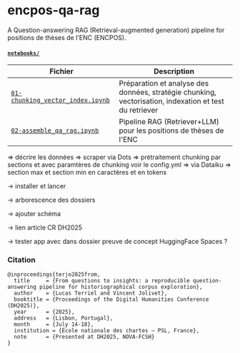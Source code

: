 # encpos-qa-rag
A Question-answering RAG (Retrieval-augmented generation) pipeline for positions de thèses de l'ENC (ENCPOS).


#### [`notebooks/`](./notebooks) 

| Fichier                                                                        | Description                                                                                            |
|--------------------------------------------------------------------------------|--------------------------------------------------------------------------------------------------------|
| [`01-chunking_vector_index.ipynb`](./notebooks/01-chunking_vector_index.ipynb) | Préparation et analyse des données, stratégie chunking, vectorisation, indexation et test du retriever |
| [`02-assemble_qa_rag.ipynb`](./notebooks/02-assemble_qa_rag.ipynb)                                                 | Pipeline RAG (Retriever+LLM) pour les positions de thèses de l'ENC                                     |


=> décrire les données
=> scraper via Dots 
=> prétraitement chunking par sections et avec paramtères de chunking voir le config.yml
=> via Dataiku
=> section max et section min en caractères et en tokens

-> installer et lancer

-> arborescence des dossiers 

-> ajouter schéma 

-> lien article CR DH2025

-> tester app avec dans dossier preuve de concept HuggingFace Spaces ? 


### Citation 

```
@inproceedings{terjo2025from,
  title     = {From questions to insights: a reproducible question-answering pipeline for historiographical corpus exploration},
  author    = {Lucas Terriel and Vincent Jolivet},
  booktitle = {Proceedings of the Digital Humanities Conference (DH2025)},
  year      = {2025},
  address   = {Lisbon, Portugal},
  month     = {July 14-18},
  institution = {École nationale des chartes – PSL, France},
  note      = {Presented at DH2025, NOVA-FCSH}
}
```